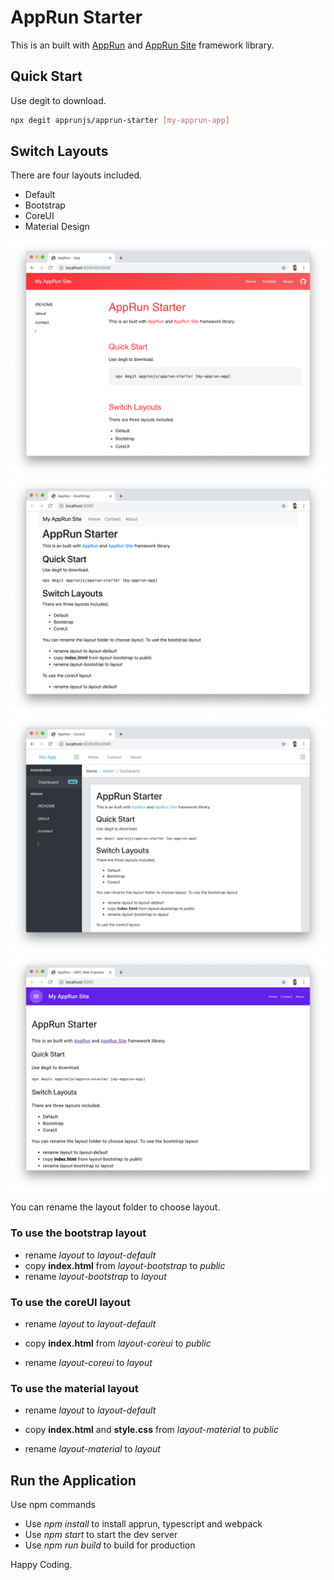 # AppRun Starter

This is an built with [AppRun](https://github.com/yysun/apprun) and [AppRun Site](https://github.com/yysun/apprun-site) framework library.

## Quick Start

Use degit to download.

```sh
npx degit apprunjs/apprun-starter [my-apprun-app]
```

## Switch Layouts

There are four layouts included.

* Default
* Bootstrap
* CoreUI
* Material Design

![](p1.png)
![](p2.png)
![](p3.png)
![](p4.png)

You can rename the layout folder to choose layout.

### To use the bootstrap layout

* rename _layout_ to _layout-default_
* copy **index.html** from _layout-bootstrap_ to _public_
* rename _layout-bootstrap_ to _layout_

### To use the coreUI layout

* rename _layout_ to _layout-default_
* copy **index.html** from _layout-coreui_ to _public_

* rename _layout-coreui_ to _layout_


### To use the material layout

* rename _layout_ to _layout-default_
* copy **index.html** and **style.css** from _layout-material_ to _public_

* rename _layout-material_ to _layout_


## Run the Application

Use npm commands

* Use _npm install_ to install apprun, typescript and webpack
* Use _npm start_ to start the dev server
* Use _npm run build_ to build for production

Happy Coding.